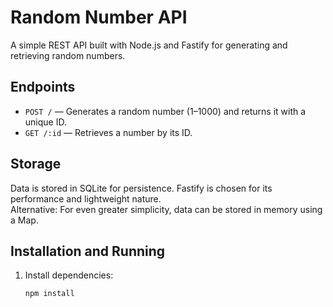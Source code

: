 # Random Number API

A simple REST API built with Node.js and Fastify for generating and retrieving random numbers.

## Endpoints
- `POST /` — Generates a random number (1–1000) and returns it with a unique ID.
- `GET /:id` — Retrieves a number by its ID.

## Storage
Data is stored in SQLite for persistence. Fastify is chosen for its performance and lightweight nature.  
Alternative: For even greater simplicity, data can be stored in memory using a Map.

## Installation and Running
1. Install dependencies:
   ```bash
   npm install